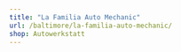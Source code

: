 ```yaml
---
title: "La Familia Auto Mechanic"
url: /baltimore/la-familia-auto-mechanic/
shop: Autowerkstatt
---
```

